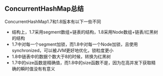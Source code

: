 ## ConcurrentHashMap总结

ConcurrentHashMap1.7和1.8版本有以下一些不同
- 结构上，1.7采用segment数组+链表的结构，1.8采用Node数组+链表/红黑树的结构
- 1.7中对每一个segment加锁，而1.8中对每一个Node加锁，且使用synchronized，可以被JVM更好地优化，锁粒度更小  
- 1.8中链表中的数据个数大于8的时候，转换为红黑树
- 1.7中的size函数是精确值，而1.8中的size函数不是，因为在高并发下获取精确的瞬时值没有有意义
